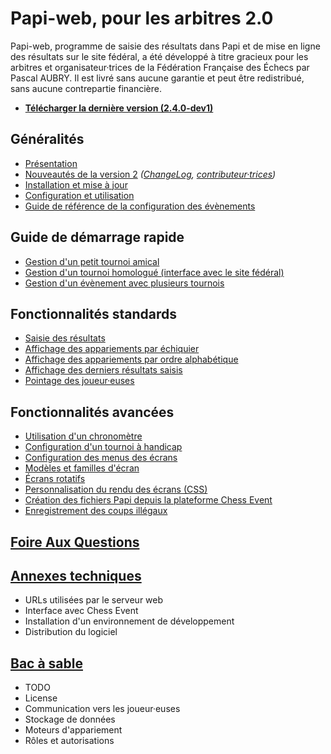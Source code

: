 # Papi-web, pour les arbitres 2.0

Papi-web, programme de saisie des résultats dans Papi et de mise en ligne des résultats sur le site fédéral, a été développé à titre gracieux pour les arbitres et organisateur·trices de la Fédération Française des Échecs par Pascal AUBRY. Il est livré sans aucune garantie et peut être redistribué, sans aucune contrepartie financière.

- **[Télécharger la dernière version (2.4.0-dev1)](https://github.com/papi-web-org/papi-web/releases/download/2.4.0-dev1/papi-web-2.4.0-dev1.zip)**

## Généralités

- [Présentation](docs/01-summary.md)
- [Nouveautés de la version 2](docs/02-v2-news.md) _([ChangeLog](docs/03-change-log.md), [contributeur·trices](docs/04-contributors.md))_
- [Installation et mise à jour](docs/05-install.md)
- [Configuration et utilisation](docs/06-use.md)
- [Guide de référence de la configuration des évènements](docs/40-ref.md)

## Guide de démarrage rapide

- [Gestion d'un petit tournoi amical](docs/11-friendly.md)
- [Gestion d'un tournoi homologué (interface avec le site fédéral)](docs/12-qualified.md)
- [Gestion d'un évènement avec plusieurs tournois](docs/13-multi-tournaments.md)

## Fonctionnalités standards

- [Saisie des résultats](docs/21-update.md)
- [Affichage des appariements par échiquier](docs/22-pairings-by-board.md)
- [Affichage des appariements par ordre alphabétique](docs/23-pairings-by-player.md)
- [Affichage des derniers résultats saisis](docs/24-last-results.md)
- [Pointage des joueur·euses](docs/25-check-in.md)

## Fonctionnalités avancées

- [Utilisation d'un chronomètre](docs/31-timer.md)
- [Configuration d'un tournoi à handicap](docs/32-handicap.md)
- [Configuration des menus des écrans](docs/33-menus.md)
- [Modèles et familles d'écran](docs/34-templates-families.md)
- [Écrans rotatifs](docs/35-rotators.md)
- [Personnalisation du rendu des écrans (CSS)](docs/36-css.md)
- [Création des fichiers Papi depuis la plateforme Chess Event](docs/37-chessevent.md)
- [Enregistrement des coups illégaux](docs/38-illegal_moves.md)

## [Foire Aux Questions](docs/50-faq.md)

## [Annexes techniques](docs/80-technical-annexes.md)

- URLs utilisées par le serveur web 
- Interface avec Chess Event
- Installation d'un environnement de développement
- Distribution du logiciel

## [Bac à sable](docs/90-sandbox.md)

- TODO
- License
- Communication vers les joueur·euses
- Stockage de données
- Moteurs d'appariement
- Rôles et autorisations
